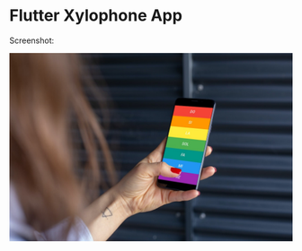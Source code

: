 # Flutter Xylophone App

Screenshot:

<img src="https://github.com/mehmetalidemir/xylophoneApp/blob/main/images/mockup.jpg" width="800">

